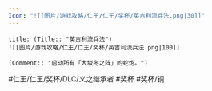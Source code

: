 ```yaml
---
Icon: "![[图片/游戏攻略/仁王/仁王/奖杯/英吉利流兵法.png|30]]"
---
```

```ad-common-bronze-trophy
title: (Title:: "英吉利流兵法")
![[图片/游戏攻略/仁王/仁王/奖杯/英吉利流兵法.png|100]]

(Comment:: "启动所有「大坂冬之阵」的蛇炮。")
```

#仁王/仁王/奖杯/DLC/义之继承者 #奖杯 #奖杯/铜
